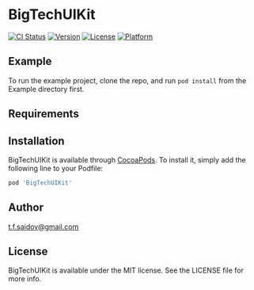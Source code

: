 # BigTechUIKit

[![CI Status](https://img.shields.io/travis/tsaidov7/BigTechUIKit.svg?style=flat)](https://travis-ci.org/tsaidov7/BigTechUIKit)
[![Version](https://img.shields.io/cocoapods/v/BigTechUIKit.svg?style=flat)](https://cocoapods.org/pods/BigTechUIKit)
[![License](https://img.shields.io/cocoapods/l/BigTechUIKit.svg?style=flat)](https://cocoapods.org/pods/BigTechUIKit)
[![Platform](https://img.shields.io/cocoapods/p/BigTechUIKit.svg?style=flat)](https://cocoapods.org/pods/BigTechUIKit)

## Example

To run the example project, clone the repo, and run `pod install` from the Example directory first.

## Requirements

## Installation

BigTechUIKit is available through [CocoaPods](https://cocoapods.org). To install
it, simply add the following line to your Podfile:

```ruby
pod 'BigTechUIKit'
```

## Author

t.f.saidov@gmail.com

## License

BigTechUIKit is available under the MIT license. See the LICENSE file for more info.
